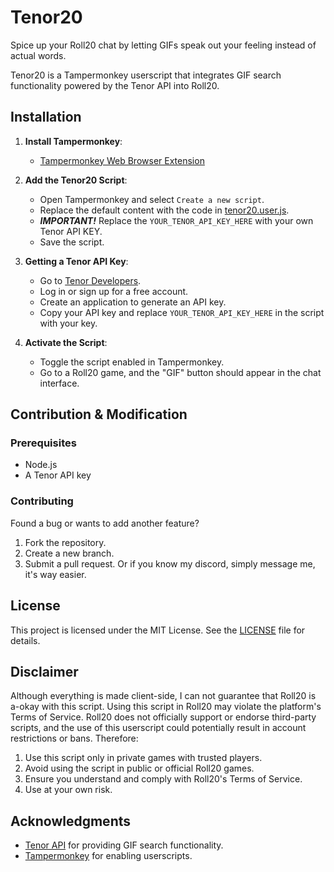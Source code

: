 # Tenor20

Spice up your Roll20 chat by letting GIFs speak out your feeling instead of actual words.

Tenor20 is a Tampermonkey userscript that integrates GIF search functionality powered by the Tenor API into Roll20.

## Installation

1. **Install Tampermonkey**:
   - [Tampermonkey Web Browser Extension](https://www.tampermonkey.net/)

2. **Add the Tenor20 Script**:
   - Open Tampermonkey and select `Create a new script`.
   - Replace the default content with the code in [tenor20.user.js](./tenor20.user.js).
   - ***IMPORTANT!*** Replace the `YOUR_TENOR_API_KEY_HERE` with your own Tenor API KEY.
   - Save the script.

3.  **Getting a Tenor API Key**:
     - Go to [Tenor Developers](https://developers.google.com/tenor/guides/quickstart).
     - Log in or sign up for a free account.
     - Create an application to generate an API key.
     - Copy your API key and replace `YOUR_TENOR_API_KEY_HERE` in the script with your key.

4. **Activate the Script**:
   - Toggle the script enabled in Tampermonkey.
   - Go to a Roll20 game, and the "GIF" button should appear in the chat interface.

## Contribution & Modification

### Prerequisites

- Node.js
- A Tenor API key

### Contributing

Found a bug or wants to add another feature?
1. Fork the repository.
2. Create a new branch.
3. Submit a pull request.
Or if you know my discord, simply message me, it's way easier.

## License

This project is licensed under the MIT License. See the [LICENSE](./LICENSE) file for details.

## Disclaimer

Although everything is made client-side, I can not guarantee that Roll20 is a-okay with this script.
Using this script in Roll20 may violate the platform's Terms of Service. Roll20 does not officially support or endorse third-party scripts, and the use of this userscript could potentially result in account restrictions or bans. Therefore:
1. Use this script only in private games with trusted players.
2. Avoid using the script in public or official Roll20 games.
3. Ensure you understand and comply with Roll20's Terms of Service.
4. Use at your own risk.


## Acknowledgments

- [Tenor API](https://tenor.com/gifapi/documentation) for providing GIF search functionality.
- [Tampermonkey](https://www.tampermonkey.net/) for enabling userscripts.
